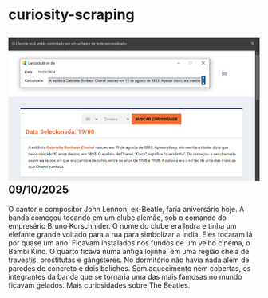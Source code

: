 # curiosity-scraping
![Budget](./execucao.png)
09/10/2025
-
O cantor e compositor John Lennon, ex-Beatle, faria aniversário hoje. A banda começou tocando em um clube alemão, sob o comando do empresário Bruno Korschnider. O nome do clube era Indra e tinha um elefante grande voltado para a rua para simbolizar a Índia. Eles tocaram lá por quase um ano. Ficavam instalados nos fundos de um velho cinema, o Bambi Kino. O quarto ficava numa antiga lojinha, em uma região cheia de travestis, prostitutas e gângsteres. No dormitório não havia nada além de paredes de concreto e dois beliches. Sem aquecimento nem cobertas, os integrantes da banda que se tornaria uma das mais famosas no mundo ficavam gelados. Mais curiosidades sobre The Beatles.

